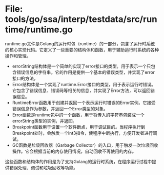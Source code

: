 # File: tools/go/ssa/interp/testdata/src/runtime/runtime.go

runtime.go文件是Golang的运行时包（runtime）的一部分，包含了运行时系统的核心实现代码。它定义了一些重要的结构体和函数，用于辅助运行时系统的各种操作和管理。

- errorString结构体是一个简单的实现了error接口的类型，用于表示一个只包含错误信息的字符串。它的作用是提供一个基本的错误类型，并实现了error接口的方法。
- Error结构体是一个实现了runtime.Error接口的类型，用于表示运行时错误。它包含了错误信息、错误码等相关的信息，并实现了Error方法，可以返回错误信息。
- RuntimeError函数用于创建并返回一个表示运行时错误的Error实例。它接受错误信息作为参数，并返回一个Error类型的对象。
- Error函数是runtime包中的一个函数，用于将传入的字符串包装成一个errorString类型的实例，并返回。
- Breakpoint函数用于设置一个软件断点，用于调试目的。当程序执行到Breakpoint处时，会触发一个int3指令，使程序中断执行，方便开发者进行调试。
- GC函数是垃圾回收器（Garbage Collector）的入口，用于触发一次垃圾回收操作。它会根据当前的内存使用情况，自动回收不再使用的内存。

这些函数和结构体的作用是为了支持Golang的运行时系统，在程序运行过程中提供错误处理、调试和垃圾回收等功能。

